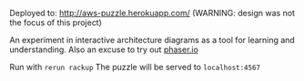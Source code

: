 Deployed to: http://aws-puzzle.herokuapp.com/ (WARNING: design was not the focus of this project)

An experiment in interactive architecture diagrams as a tool for learning and understanding. 
Also an excuse to try out [phaser.io](https://phaser.io/)

Run with `rerun rackup` 
The puzzle will be served to `localhost:4567`
